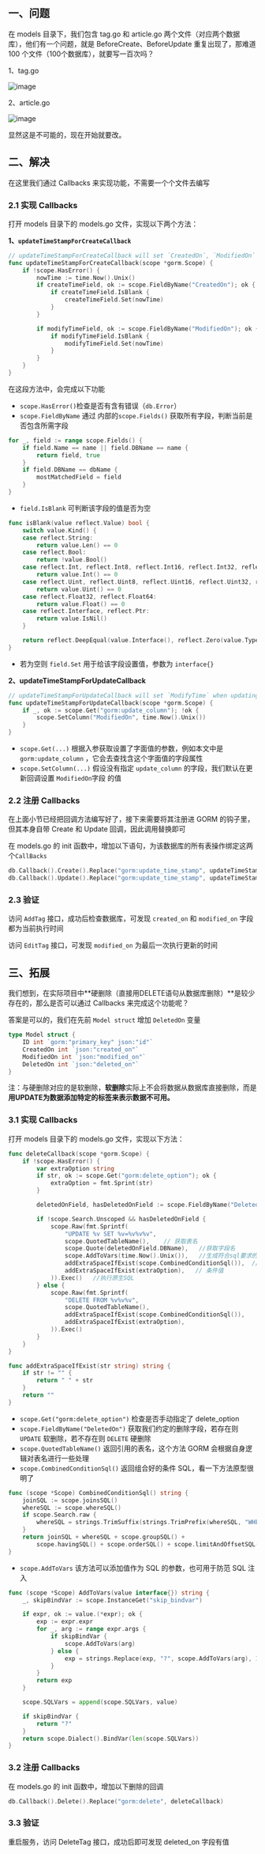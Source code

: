 ## 一、问题

在 models 目录下，我们包含 tag.go 和 article.go 两个文件（对应两个数据库），他们有一个问题，就是 BeforeCreate、BeforeUpdate 重复出现了，那难道 100 个文件（100个数据库），就要写一百次吗？

1、tag.go

![image](09.定制GORM的callback.assets/5ad20efdba409.jpg)

2、article.go

![image](09.定制GORM的callback.assets/5ad20ebacc4c9.jpg)

显然这是不可能的，现在开始就要改。

## 二、解决

在这里我们通过 Callbacks 来实现功能，不需要一个个文件去编写

### 2.1 实现 Callbacks

打开 models 目录下的 models.go 文件，实现以下两个方法：

**1、`updateTimeStampForCreateCallback`**

```go
// updateTimeStampForCreateCallback will set `CreatedOn`, `ModifiedOn` when creating
func updateTimeStampForCreateCallback(scope *gorm.Scope) {
    if !scope.HasError() {
        nowTime := time.Now().Unix()
        if createTimeField, ok := scope.FieldByName("CreatedOn"); ok {
            if createTimeField.IsBlank {
                createTimeField.Set(nowTime)
            }
        }

        if modifyTimeField, ok := scope.FieldByName("ModifiedOn"); ok {
            if modifyTimeField.IsBlank {
                modifyTimeField.Set(nowTime)
            }
        }
    }
}
```

在这段方法中，会完成以下功能

- `scope.HasError()`检查是否有含有错误（`db.Error`）
- `scope.FieldByName` 通过 内部的`scope.Fields()` 获取所有字段，判断当前是否包含所需字段

```go
for _, field := range scope.Fields() {
    if field.Name == name || field.DBName == name {
        return field, true
    }
    if field.DBName == dbName {
        mostMatchedField = field
    }
}
```

- `field.IsBlank` 可判断该字段的值是否为空

```go
func isBlank(value reflect.Value) bool {
    switch value.Kind() {
    case reflect.String:
        return value.Len() == 0
    case reflect.Bool:
        return !value.Bool()
    case reflect.Int, reflect.Int8, reflect.Int16, reflect.Int32, reflect.Int64:
        return value.Int() == 0
    case reflect.Uint, reflect.Uint8, reflect.Uint16, reflect.Uint32, reflect.Uint64, reflect.Uintptr:
        return value.Uint() == 0
    case reflect.Float32, reflect.Float64:
        return value.Float() == 0
    case reflect.Interface, reflect.Ptr:
        return value.IsNil()
    }

    return reflect.DeepEqual(value.Interface(), reflect.Zero(value.Type()).Interface())
}
```

- 若为空则 `field.Set` 用于给该字段设置值，参数为 `interface{}`



**2、updateTimeStampForUpdateCallback**

```go
// updateTimeStampForUpdateCallback will set `ModifyTime` when updating
func updateTimeStampForUpdateCallback(scope *gorm.Scope) {
    if _, ok := scope.Get("gorm:update_column"); !ok {
        scope.SetColumn("ModifiedOn", time.Now().Unix())
    }
}
```

- `scope.Get(...)` 根据入参获取设置了字面值的参数，例如本文中是 `gorm:update_column` ，它会去查找含这个字面值的字段属性
- `scope.SetColumn(...)` 假设没有指定 `update_column` 的字段，我们默认在更新回调设置 `ModifiedOn`字段 的值

### 2.2 注册 Callbacks

在上面小节已经把回调方法编写好了，接下来需要将其注册进 GORM 的钩子里，但其本身自带 Create 和 Update 回调，因此调用替换即可

在 models.go 的 init 函数中，增加以下语句，为该数据库的所有表操作绑定这两个`CallBacks`

```go
db.Callback().Create().Replace("gorm:update_time_stamp", updateTimeStampForCreateCallback)
db.Callback().Update().Replace("gorm:update_time_stamp", updateTimeStampForUpdateCallback)
```

### 2.3 验证

访问 `AddTag` 接口，成功后检查数据库，可发现 `created_on` 和 `modified_on` 字段都为当前执行时间

访问 `EditTag` 接口，可发现 `modified_on` 为最后一次执行更新的时间



## 三、拓展

我们想到，在实际项目中**硬删除（直接用DELETE语句从数据库删除）**是较少存在的，那么是否可以通过 Callbacks 来完成这个功能呢？

答案是可以的，我们在先前 `Model struct` 增加 `DeletedOn` 变量

```go
type Model struct {
    ID int `gorm:"primary_key" json:"id"`
    CreatedOn int `json:"created_on"`
    ModifiedOn int `json:"modified_on"`
    DeletedOn int `json:"deleted_on"`
}
```

注：与硬删除对应的是软删除，**软删除**实际上不会将数据从数据库直接删除，而是**用UPDATE为数据添加特定的标签来表示数据不可用。**

### 3.1 实现 Callbacks

打开 models 目录下的 models.go 文件，实现以下方法：

```go
func deleteCallback(scope *gorm.Scope) {
    if !scope.HasError() {
        var extraOption string
        if str, ok := scope.Get("gorm:delete_option"); ok {
            extraOption = fmt.Sprint(str)
        }

        deletedOnField, hasDeletedOnField := scope.FieldByName("DeletedOn")

        if !scope.Search.Unscoped && hasDeletedOnField {
            scope.Raw(fmt.Sprintf(
                "UPDATE %v SET %v=%v%v%v",
                scope.QuotedTableName(),    // 获取表名 
                scope.Quote(deletedOnField.DBName),   //获取字段名
                scope.AddToVars(time.Now().Unix()),   //生成符合sql要求的数值(时间戳)
                addExtraSpaceIfExist(scope.CombinedConditionSql()),  //生成sql查询条件
                addExtraSpaceIfExist(extraOption),   // 条件值
            )).Exec()   //执行原生SQL
        } else {
            scope.Raw(fmt.Sprintf(
                "DELETE FROM %v%v%v",
                scope.QuotedTableName(),  
                addExtraSpaceIfExist(scope.CombinedConditionSql()),
                addExtraSpaceIfExist(extraOption),
            )).Exec()
        }
    }
}

func addExtraSpaceIfExist(str string) string {
    if str != "" {
        return " " + str
    }
    return ""
}
```

- `scope.Get("gorm:delete_option")` 检查是否手动指定了 delete_option
- `scope.FieldByName("DeletedOn")` 获取我们约定的删除字段，若存在则 `UPDATE` 软删除，若不存在则 `DELETE` 硬删除
- `scope.QuotedTableName()` 返回引用的表名，这个方法 GORM 会根据自身逻辑对表名进行一些处理
- `scope.CombinedConditionSql()` 返回组合好的条件 SQL，看一下方法原型很明了

```go
func (scope *Scope) CombinedConditionSql() string {
    joinSQL := scope.joinsSQL()
    whereSQL := scope.whereSQL()
    if scope.Search.raw {
        whereSQL = strings.TrimSuffix(strings.TrimPrefix(whereSQL, "WHERE ("), ")")
    }
    return joinSQL + whereSQL + scope.groupSQL() +
        scope.havingSQL() + scope.orderSQL() + scope.limitAndOffsetSQL()
}
```

- `scope.AddToVars` 该方法可以添加值作为 SQL 的参数，也可用于防范 SQL 注入

```go
func (scope *Scope) AddToVars(value interface{}) string {
    _, skipBindVar := scope.InstanceGet("skip_bindvar")

    if expr, ok := value.(*expr); ok {
        exp := expr.expr
        for _, arg := range expr.args {
            if skipBindVar {
                scope.AddToVars(arg)
            } else {
                exp = strings.Replace(exp, "?", scope.AddToVars(arg), 1)
            }
        }
        return exp
    }

    scope.SQLVars = append(scope.SQLVars, value)

    if skipBindVar {
        return "?"
    }
    return scope.Dialect().BindVar(len(scope.SQLVars))
}
```

### 3.2 注册 Callbacks

在 models.go 的 init 函数中，增加以下删除的回调

```go
db.Callback().Delete().Replace("gorm:delete", deleteCallback)
```

### 3.3 验证

重启服务，访问 DeleteTag 接口，成功后即可发现 deleted_on 字段有值